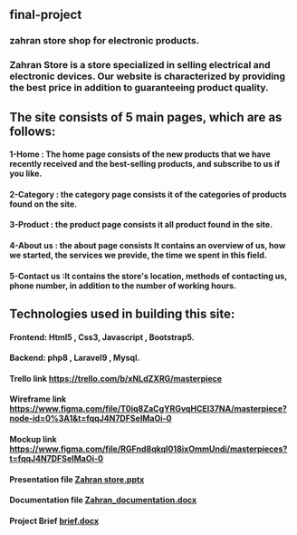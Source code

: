 ## final-project 

### zahran store shop for electronic products.


### Zahran Store is a store specialized in selling electrical and electronic devices. Our website is characterized by providing the best price in addition to guaranteeing product quality.

## The site consists of 5 main pages, which are as follows:
#### 1-Home : The home page consists of the new products that we have recently received and the best-selling products, and subscribe to us if you like.
#### 2-Category : the category page consists it of the categories of products found on the site.
#### 3-Product : the product page consists it all product found in the site.
#### 4-About us : the about page consists It contains an overview of us, how we started, the services we provide, the time we spent in this field.
#### 5-Contact us :It contains the store's location, methods of contacting us, phone number, in addition to the number of working hours.

## Technologies used in building this site:
#### Frontend: Html5 , Css3, Javascript , Bootstrap5.
#### Backend: php8 , Laravel9 , Mysql.

#### Trello link https://trello.com/b/xNLdZXRG/masterpiece
#### Wireframe link https://www.figma.com/file/T0iq8ZaCgYRGvqHCEl37NA/masterpiece?node-id=0%3A1&t=fqqJ4N7DFSeIMaOi-0
#### Mockup link https://www.figma.com/file/RGFnd8qkql018ixOmmUndi/masterpieces?t=fqqJ4N7DFSeIMaOi-0
#### Presentation file [Zahran store.pptx](https://github.com/AhmadyZahran/masterpiece/files/10476827/Zahran.store.pptx)
#### Documentation file [Zahran_documentation.docx](https://github.com/AhmadyZahran/final-project/files/10312880/Zahran_documentation.docx)
#### Project Brief [brief.docx](https://github.com/AhmadyZahran/final-project/files/10573695/brief.docx)



